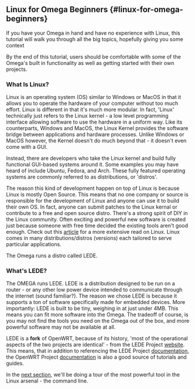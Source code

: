 ## Linux for Omega Beginners {#linux-for-omega-beginners}

If you have your Omega in hand and have no experience with Linux, this tutorial will walk you through all the big topics, hopefully giving you some context

By the end of this tutorial, users should be comfortable with some of the Omega's built in functionality as well as getting started with their own projects.


### What Is Linux?

Linux is an operating system (OS) similar to Windows or MacOS in that it allows you to operate the hardware of your computer without too much effort. Linux is different in that it's much more modular. In fact, 'Linux' technically just refers to the Linux kernel - a low level programming interface allowing software to use the hardware in a uniform way. Like its counterparts, Windows and MacOS, the Linux Kernel provides the software bridge between applications and hardware processes. Unlike Windows or MacOS however, the Kernel doesn't do much beyond that - it doesn't even come with a GUI.

Instead, there are developers who take the Linux kernel and build fully functional GUI-based systems around it. Some examples you may have heard of include Ubuntu, Fedora, and Arch. These fully featured operating systems are commonly referred to as distributions, or 'distros'.

The reason this kind of development happen on top of Linux is because Linux is mostly Open Source. This means that no one company or source is responsible for the development of Linux and anyone can use it to build their own OS. In fact, anyone can submit patches to the Linux kernal or contribute to a free and open source distro. There's a strong spirit of DIY in the Linux community. Often exciting and powerful new software is created just because someone with free time decided the existing tools aren't good enough. Check out this [article](https://www.linux.com/learn/new-user-guides/376-linux-is-everywhere-an-overview-of-the-linux-operating-system) for a more extensive read on Linux. Linux comes in many distributions/distros (versions) each tailored to serve particular applications.

The Omega runs a distro called LEDE.

### What's LEDE?

The OMEGA runs LEDE. LEDE is a distribution designed to be run on a router - or any other low power device intended to communicate through the internet (sound familiar?).  The reason we chose LEDE is because it supports a ton of software specifically made for embedded devices. More importantly: LEDE is built to be tiny, weighing in at just under 4MB. This means you can fit more software into the Omega. The tradeoff of course, is you may not find the tools you need on the Omega out of the box, and more powerful software may not be available at all.

LEDE is a **fork** of OpenWRT, because of its history, 'most of the operational aspects of the two projects are identical' - from the LEDE Project [website](https://lede-project.org/docs/guide-quick-start/start). This means, that in addition to referencing the LEDE Project [documentation](https://lede-project.org/docs/start), the OpenWRT Project [documentation](http://wiki.openwrt.org/doc/start) is also a good source of tutorials and guides.

In the [next section](#the-command-line-interface), we'll be doing a tour of the most powerful tool in the Linux arsenal - the command line.